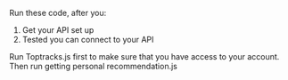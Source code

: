 Run these code, after you:
1. Get your API set up
2. Tested you can connect to your API


Run Toptracks.js first to make sure that you have access to your account. Then run getting personal recommendation.js 
